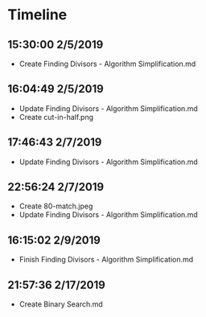 # Timeline

## 15:30:00 2/5/2019

- Create Finding Divisors - Algorithm Simplification.md

## 16:04:49 2/5/2019

- Update Finding Divisors - Algorithm Simplification.md
- Create cut-in-half.png

## 17:46:43 2/7/2019

- Update Finding Divisors - Algorithm Simplification.md

## 22:56:24 2/7/2019

- Create 80-match.jpeg
- Update Finding Divisors - Algorithm Simplification.md

## 16:15:02 2/9/2019

- Finish Finding Divisors - Algorithm Simplification.md


## 21:57:36 2/17/2019

- Create Binary Search.md
